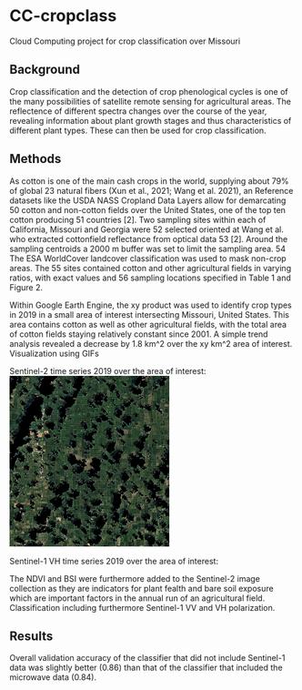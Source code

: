# CC-cropclass
Cloud Computing project for crop classification over Missouri

## Background
Crop classification and the detection of crop phenological cycles is one of the many possibilities of satellite remote sensing for agricultural areas. The reflectence of different spectra changes over the course of the year, revealing information about plant growth stages and thus characteristics of different plant types. These can then be used for crop classification.

## Methods
As cotton is one of the main cash crops in the world, supplying about 79% of global 23 natural fibers (Xun et al., 2021; Wang et al. 2021), an 
Reference datasets like the USDA NASS Cropland Data Layers allow for demarcating 50 cotton and non-cotton fields over the United States, one of the top ten cotton producing 51 countries [2]. Two sampling sites within each of California, Missouri and Georgia were 52 selected oriented at Wang et al. who extracted cottonfield reflectance from optical data 53 [2]. Around the sampling centroids a 2000 m buffer was set to limit the sampling area. 54
The ESA WorldCover landcover classification was used to mask non-crop areas. The 55 sites contained cotton and other agricultural fields in varying ratios, with exact values and 56 sampling locations specified in Table 1 and Figure 2.

Within Google Earth Engine, the xy product was used to identify crop types in 2019 in a small area of interest intersecting Missouri, United States. This area contains cotton as well as other agricultural fields, with the total area of cotton fields staying relatively constant since 2001. A simple trend analysis revealed a decrease by 1.8 km^2 over the xy km^2 area of interest.
Visualization using GIFs

Sentinel-2 time series 2019 over the area of interest:
![alt text](fc21d06a2af699d6e2d07c41f9834e3d-b419cb800cf67ad120af4b61a280afe5-getPixels.gif)

Sentinel-1 VH time series 2019 over the area of interest:

The NDVI and BSI were furthermore added to the Sentinel-2 image collection as they are indicators for plant fealth and bare soil exposure which are important factors in the annual run of an agricultural field.
Classification including furthermore Sentinel-1 VV and VH polarization.

## Results
Overall validation accuracy of the classifier that did not include Sentinel-1 data was slightly better (0.86) than that of the classifier that included the microwave data (0.84).
